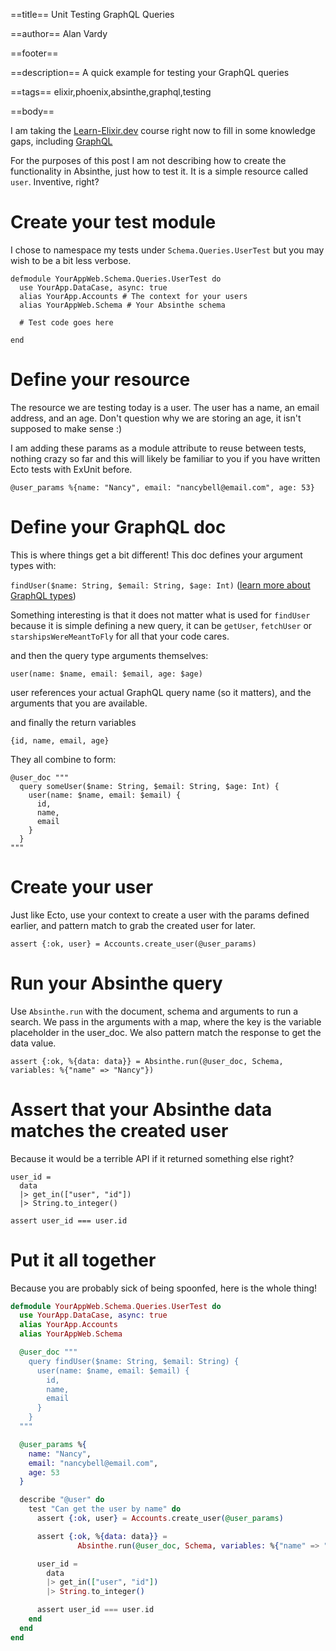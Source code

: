 ==title==
Unit Testing GraphQL Queries

==author==
Alan Vardy

==footer==


==description==
A quick example for testing your GraphQL queries

==tags==
elixir,phoenix,absinthe,graphql,testing

==body==

I am taking the [Learn-Elixir.dev](https://learn-elixir.dev/home) course right now to fill in some knowledge gaps, including [GraphQL](https://graphql.org/)

For the purposes of this post I am not describing how to create the functionality in Absinthe, just how to test it. It is a simple resource called `user`. Inventive, right?

# Create your test module

I chose to namespace my tests under `Schema.Queries.UserTest` but you may wish to be a bit less verbose.

```
defmodule YourAppWeb.Schema.Queries.UserTest do
  use YourApp.DataCase, async: true
  alias YourApp.Accounts # The context for your users
  alias YourAppWeb.Schema # Your Absinthe schema
  
  # Test code goes here
  
end
```

# Define your resource

The resource we are testing today is a user. The user has a name, an email address, and an age. Don't question why we are storing an age, it isn't supposed to make sense :)

I am adding these params as a module attribute to reuse between tests, nothing crazy so far and this will likely be familiar to you if you have written Ecto tests with ExUnit before.

```
@user_params %{name: "Nancy", email: "nancybell@email.com", age: 53}
```

# Define your GraphQL doc

This is where things get a bit different! This doc defines your argument types with:

 `findUser($name: String, $email: String, $age: Int)` ([learn more about GraphQL types](https://graphql.org/learn/schema/#the-query-and-mutation-types))
 
 Something interesting is that it does not matter what is used for `findUser` because it is simple defining a new query, it can be `getUser`, `fetchUser` or `starshipsWereMeantToFly` for all that your code cares.
 
 and then the query type arguments themselves:
 
 `user(name: $name, email: $email, age: $age)`
 
 user references your actual GraphQL query name (so it matters), and the arguments that you are available.
 
 and finally the return variables
 
 `{id, name, email, age}`
 
 They all combine to form:
 

```
@user_doc """
  query someUser($name: String, $email: String, $age: Int) {
    user(name: $name, email: $email) {
      id,
      name,
      email
    }
  }
"""
```

# Create your user

Just like Ecto, use your context to create a user with the params defined earlier, and pattern match to grab the created user for later.

```
assert {:ok, user} = Accounts.create_user(@user_params)
```

# Run your Absinthe query

Use `Absinthe.run` with the document, schema and arguments to run a search. We pass in the arguments with a map, where the key is the variable placeholder in the user_doc. We also pattern match the response to get the data value.

```
assert {:ok, %{data: data}} = Absinthe.run(@user_doc, Schema, variables: %{"name" => "Nancy"})
```

# Assert that your Absinthe data matches the created user

Because it would be a terrible API if it returned something else right?

```
user_id =
  data
  |> get_in(["user", "id"])
  |> String.to_integer()

assert user_id === user.id
```

# Put it all together

Because you are probably sick of being spoonfed, here is the whole thing!

```elixir
defmodule YourAppWeb.Schema.Queries.UserTest do
  use YourApp.DataCase, async: true
  alias YourApp.Accounts
  alias YourAppWeb.Schema

  @user_doc """
    query findUser($name: String, $email: String) {
      user(name: $name, email: $email) {
        id,
        name,
        email
      }
    }
  """

  @user_params %{
    name: "Nancy",
    email: "nancybell@email.com",
    age: 53
  }

  describe "@user" do
    test "Can get the user by name" do
      assert {:ok, user} = Accounts.create_user(@user_params)

      assert {:ok, %{data: data}} =
               Absinthe.run(@user_doc, Schema, variables: %{"name" => "Nancy"})

      user_id =
        data
        |> get_in(["user", "id"])
        |> String.to_integer()

      assert user_id === user.id
    end
  end
end

```
